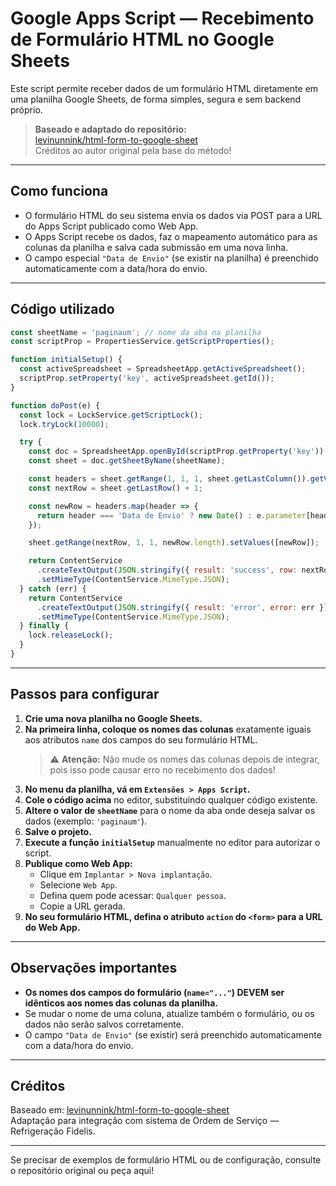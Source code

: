 # Google Apps Script — Recebimento de Formulário HTML no Google Sheets

Este script permite receber dados de um formulário HTML diretamente em uma planilha Google Sheets, de forma simples, segura e sem backend próprio.

> **Baseado e adaptado do repositório:**  
> [levinunnink/html-form-to-google-sheet](https://github.com/levinunnink/html-form-to-google-sheet)  
> Créditos ao autor original pela base do método!

---

## Como funciona

- O formulário HTML do seu sistema envia os dados via POST para a URL do Apps Script publicado como Web App.
- O Apps Script recebe os dados, faz o mapeamento automático para as colunas da planilha e salva cada submissão em uma nova linha.
- O campo especial `"Data de Envio"` (se existir na planilha) é preenchido automaticamente com a data/hora do envio.

---

## Código utilizado

```javascript
const sheetName = 'paginaum'; // nome da aba na planilha
const scriptProp = PropertiesService.getScriptProperties();

function initialSetup() {
  const activeSpreadsheet = SpreadsheetApp.getActiveSpreadsheet();
  scriptProp.setProperty('key', activeSpreadsheet.getId());
}

function doPost(e) {
  const lock = LockService.getScriptLock();
  lock.tryLock(10000);

  try {
    const doc = SpreadsheetApp.openById(scriptProp.getProperty('key'));
    const sheet = doc.getSheetByName(sheetName);

    const headers = sheet.getRange(1, 1, 1, sheet.getLastColumn()).getValues()[0]; // primeira linha com os nomes das colunas
    const nextRow = sheet.getLastRow() + 1;

    const newRow = headers.map(header => {
      return header === 'Data de Envio' ? new Date() : e.parameter[header] || '';
    });

    sheet.getRange(nextRow, 1, 1, newRow.length).setValues([newRow]);

    return ContentService
      .createTextOutput(JSON.stringify({ result: 'success', row: nextRow }))
      .setMimeType(ContentService.MimeType.JSON);
  } catch (err) {
    return ContentService
      .createTextOutput(JSON.stringify({ result: 'error', error: err }))
      .setMimeType(ContentService.MimeType.JSON);
  } finally {
    lock.releaseLock();
  }
}
```

---

## Passos para configurar

1. **Crie uma nova planilha no Google Sheets.**
2. **Na primeira linha, coloque os nomes das colunas** exatamente iguais aos atributos `name` dos campos do seu formulário HTML.  
   > ⚠️ **Atenção:** Não mude os nomes das colunas depois de integrar, pois isso pode causar erro no recebimento dos dados!
3. **No menu da planilha, vá em `Extensões > Apps Script`.**
4. **Cole o código acima** no editor, substituindo qualquer código existente.
5. **Altere o valor de `sheetName`** para o nome da aba onde deseja salvar os dados (exemplo: `'paginaum'`).
6. **Salve o projeto.**
7. **Execute a função `initialSetup`** manualmente no editor para autorizar o script.
8. **Publique como Web App:**  
   - Clique em `Implantar > Nova implantação`.
   - Selecione `Web App`.
   - Defina quem pode acessar: `Qualquer pessoa`.
   - Copie a URL gerada.
9. **No seu formulário HTML, defina o atributo `action` do `<form>` para a URL do Web App.**

---

## Observações importantes

- **Os nomes dos campos do formulário (`name="..."`) DEVEM ser idênticos aos nomes das colunas da planilha.**
- Se mudar o nome de uma coluna, atualize também o formulário, ou os dados não serão salvos corretamente.
- O campo `"Data de Envio"` (se existir) será preenchido automaticamente com a data/hora do envio.

---

## Créditos

Baseado em: [levinunnink/html-form-to-google-sheet](https://github.com/levinunnink/html-form-to-google-sheet)  
Adaptação para integração com sistema de Ordem de Serviço — Refrigeração Fidelis.

---

Se precisar de exemplos de formulário HTML ou de configuração, consulte o repositório original ou peça aqui! 